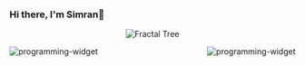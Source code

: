 ### Hi there, I'm Simran👋 
<div align="center">
  <p>
    <img src="https://media1.tenor.com/m/LLv0Xas1LAsAAAAC/fractal-magical.gif" alt="Fractal Tree" />
  </p>
</div>

<img src="https://github-readme-stats.vercel.app/api/top-langs/?username=simrank13&layout=compact&theme=radical" alt="programming-widget" align="left"/>

<img src="https://media4.giphy.com/media/v1.Y2lkPTc5MGI3NjExczJmd3hjM2NkdXhwd2dzMm81bGdobXhnaHp1dnh2bTB2OXVwa2xydSZlcD12MV9pbnRlcm5hbF9naWZfYnlfaWQmY3Q9Zw/3o7bu8qJpjldRYVeE0/giphy.gif" alt="programming-widget" align="right"/>




<!--
**simrank13/simrank13** is a ✨ _special_ ✨ repository because its `README.md` (this file) appears on your GitHub profile.

Here are some ideas to get you started:

- 🔭 I’m currently working on ...
- 🌱 I’m currently learning ...
- 👯 I’m looking to collaborate on ...
- 🤔 I’m looking for help with ...
- 💬 Ask me about ...
- 📫 How to reach me: ...
- 😄 Pronouns: ...
- ⚡ Fun fact: ...
-->

